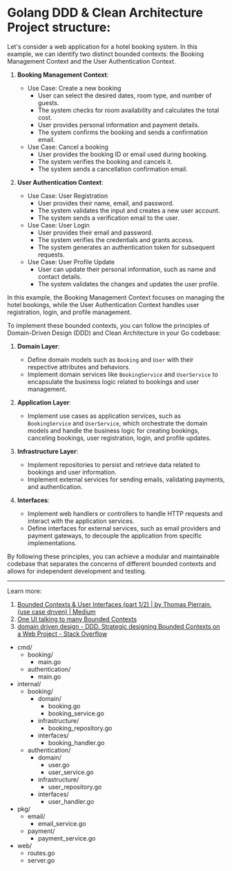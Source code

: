 # Golang DDD & Clean Architecture Project structure:

Let's consider a web application for a hotel booking system. In this example, we can identify two distinct bounded contexts: the Booking Management Context and the User Authentication Context.

1. **Booking Management Context**:
   - Use Case: Create a new booking
     - User can select the desired dates, room type, and number of guests.
     - The system checks for room availability and calculates the total cost.
     - User provides personal information and payment details.
     - The system confirms the booking and sends a confirmation email.
   - Use Case: Cancel a booking
     - User provides the booking ID or email used during booking.
     - The system verifies the booking and cancels it.
     - The system sends a cancellation confirmation email.

2. **User Authentication Context**:
   - Use Case: User Registration
     - User provides their name, email, and password.
     - The system validates the input and creates a new user account.
     - The system sends a verification email to the user.
   - Use Case: User Login
     - User provides their email and password.
     - The system verifies the credentials and grants access.
     - The system generates an authentication token for subsequent requests.
   - Use Case: User Profile Update
     - User can update their personal information, such as name and contact details.
     - The system validates the changes and updates the user profile.

In this example, the Booking Management Context focuses on managing the hotel bookings, while the User Authentication Context handles user registration, login, and profile management.

To implement these bounded contexts, you can follow the principles of Domain-Driven Design (DDD) and Clean Architecture in your Go codebase:

1. **Domain Layer**:
   - Define domain models such as `Booking` and `User` with their respective attributes and behaviors.
   - Implement domain services like `BookingService` and `UserService` to encapsulate the business logic related to bookings and user management.

2. **Application Layer**:
   - Implement use cases as application services, such as `BookingService` and `UserService`, which orchestrate the domain models and handle the business logic for creating bookings, canceling bookings, user registration, login, and profile updates.

3. **Infrastructure Layer**:
   - Implement repositories to persist and retrieve data related to bookings and user information.
   - Implement external services for sending emails, validating payments, and authentication.

4. **Interfaces**:
   - Implement web handlers or controllers to handle HTTP requests and interact with the application services.
   - Define interfaces for external services, such as email providers and payment gateways, to decouple the application from specific implementations.

By following these principles, you can achieve a modular and maintainable codebase that separates the concerns of different bounded contexts and allows for independent development and testing.

---
Learn more:
1. [Bounded Contexts & User Interfaces (part 1/2) | by Thomas Pierrain. (υѕe caѕe drιven) | Medium](https://medium.com/@tpierrain/bounded-contexts-user-interfaces-part-1-30f1be4fd864)
2. [One UI talking to many Bounded Contexts](https://groups.google.com/d/topic/dddcqrs/Zi3zRNw0las)
3. [domain driven design - DDD. Strategic designing Bounded Contexts on a Web Project - Stack Overflow](https://stackoverflow.com/questions/72546650/ddd-strategic-designing-bounded-contexts-on-a-web-project)

- cmd/
  - booking/
    - main.go
  - authentication/
    - main.go
- internal/
  - booking/
    - domain/
      - booking.go
      - booking_service.go
    - infrastructure/
      - booking_repository.go
    - interfaces/
      - booking_handler.go
  - authentication/
    - domain/
      - user.go
      - user_service.go
    - infrastructure/
      - user_repository.go
    - interfaces/
      - user_handler.go
- pkg/
  - email/
    - email_service.go
  - payment/
    - payment_service.go
- web/
  - routes.go
  - server.go
